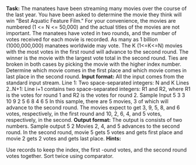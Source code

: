 **Task:**
The manatees have been streaming many movies over the course of the last year. You have been
asked to determine the movie they think will win "Best Aquatic Feature Film."
For your convenience, the movies are numbered (1 <= N <= 50,000) and the actual titles of the
movies are not important. The manatees have voted in two rounds, and the number of votes received
for each movie is recorded. As many as 1 billion (1000,000,000) manatees worldwide may vote. The
K (1<=K<=N) movies with the most votes in the first round will advance to the second round. The
winner is the movie with the largest vote total in the second round. Ties are broken in both cases by
picking the movie with the higher index number.
Determine which movie comes in the first place and which movie comes in last place in the second
round.
**Input format:**
All the input comes from the standard input stream.
Line 1: Two space-separated integers: N and K
Lines 2..N+1: Line i+1 contains two space-separated integers: R1 and R2, where R1 is the votes for
round 1 and R2 is the votes for round 2.
Sample Input
5 3
3 10
9 2
5 6
8 4
6 5
In this sample, there are 5 movies, 3 of which will advance to the second round. The movies expect to
get 3, 9, 5, 8, and 6 votes, respectively, in the first round and 10, 2, 6, 4, and 5 votes, respectively, in
the second.
**Output format:**
The output is consists of two numbers.
Sample output
5 2
Movies 2, 4, and 5 advances to the second round. In the second round, movie 5 gets 5 votes and
gets first place and movie 2 gets 2 votes and gets last place.
**Hints:**

Use records to keep the index, the first -ound votes, and the second round votes together.
Sort twice using comparator. 

